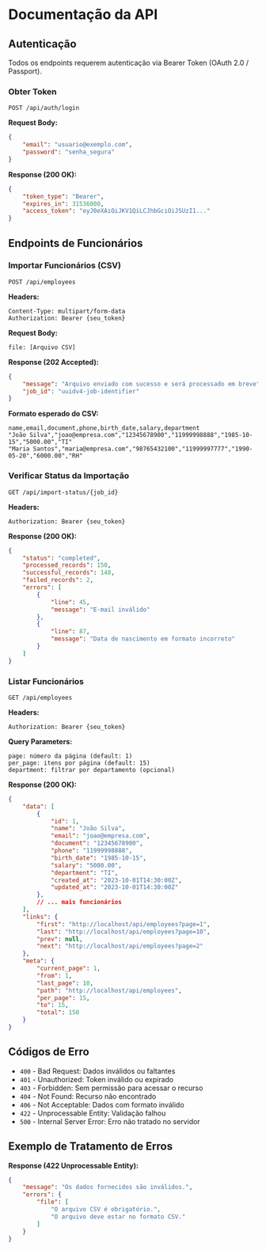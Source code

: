 # Documentação da API

## Autenticação

Todos os endpoints requerem autenticação via Bearer Token (OAuth 2.0 / Passport).

### Obter Token

```
POST /api/auth/login
```

**Request Body:**
```json
{
    "email": "usuario@exemplo.com",
    "password": "senha_segura"
}
```

**Response (200 OK):**
```json
{
    "token_type": "Bearer",
    "expires_in": 31536000,
    "access_token": "eyJ0eXAiOiJKV1QiLCJhbGciOiJSUzI1..."
}
```

## Endpoints de Funcionários

### Importar Funcionários (CSV)

```
POST /api/employees
```

**Headers:**
```
Content-Type: multipart/form-data
Authorization: Bearer {seu_token}
```

**Request Body:**
```
file: [Arquivo CSV]
```

**Response (202 Accepted):**
```json
{
    "message": "Arquivo enviado com sucesso e será processado em breve",
    "job_id": "uuidv4-job-identifier"
}
```

**Formato esperado do CSV:**
```csv
name,email,document,phone,birth_date,salary,department
"João Silva","joao@empresa.com","12345678900","11999998888","1985-10-15","5000.00","TI"
"Maria Santos","maria@empresa.com","98765432100","11999997777","1990-05-20","6000.00","RH"
```

### Verificar Status da Importação

```
GET /api/import-status/{job_id}
```

**Headers:**
```
Authorization: Bearer {seu_token}
```

**Response (200 OK):**
```json
{
    "status": "completed",
    "processed_records": 150,
    "successful_records": 148,
    "failed_records": 2,
    "errors": [
        {
            "line": 45,
            "message": "E-mail inválido"
        },
        {
            "line": 87,
            "message": "Data de nascimento em formato incorreto"
        }
    ]
}
```

### Listar Funcionários

```
GET /api/employees
```

**Headers:**
```
Authorization: Bearer {seu_token}
```

**Query Parameters:**
```
page: número da página (default: 1)
per_page: itens por página (default: 15)
department: filtrar por departamento (opcional)
```

**Response (200 OK):**
```json
{
    "data": [
        {
            "id": 1,
            "name": "João Silva",
            "email": "joao@empresa.com",
            "document": "12345678900",
            "phone": "11999998888",
            "birth_date": "1985-10-15",
            "salary": "5000.00",
            "department": "TI",
            "created_at": "2023-10-01T14:30:00Z",
            "updated_at": "2023-10-01T14:30:00Z"
        },
        // ... mais funcionários
    ],
    "links": {
        "first": "http://localhost/api/employees?page=1",
        "last": "http://localhost/api/employees?page=10",
        "prev": null,
        "next": "http://localhost/api/employees?page=2"
    },
    "meta": {
        "current_page": 1,
        "from": 1,
        "last_page": 10,
        "path": "http://localhost/api/employees",
        "per_page": 15,
        "to": 15,
        "total": 150
    }
}
```

## Códigos de Erro

- `400` - Bad Request: Dados inválidos ou faltantes
- `401` - Unauthorized: Token inválido ou expirado
- `403` - Forbidden: Sem permissão para acessar o recurso
- `404` - Not Found: Recurso não encontrado
- `406` - Not Acceptable: Dados com formato inválido
- `422` - Unprocessable Entity: Validação falhou
- `500` - Internal Server Error: Erro não tratado no servidor

## Exemplo de Tratamento de Erros

**Response (422 Unprocessable Entity):**
```json
{
    "message": "Os dados fornecidos são inválidos.",
    "errors": {
        "file": [
            "O arquivo CSV é obrigatório.",
            "O arquivo deve estar no formato CSV."
        ]
    }
}
```